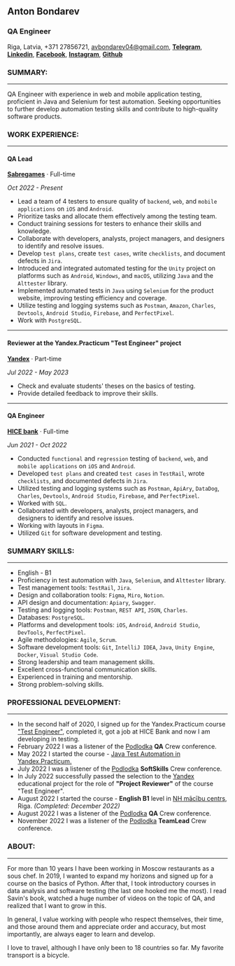 ## **Anton Bondarev**

### QA Engineer
Riga, Latvia, +371 27856721, avbondarev04@gmail.com, [**Telegram**](https://t.me/antonsbondarev), [**Linkedin**](https://www.linkedin.com/in/avbondarev/), [**Facebook**](https://www.facebook.com/avbondarev04), [**Instagram**](https://www.instagram.com/minibuls_/), [**Github**](https://github.com/minibul/cv)
### SUMMARY:

------------------------
QA Engineer with experience in web and mobile application testing, proficient in Java and Selenium for test automation. Seeking opportunities to further develop automation testing skills and contribute to high-quality software products.

### **WORK EXPERIENCE:**

------------------------
#### QA Lead
[**Sabregames**](https://www.sabregames.com/) · Full-time

*Oct 2022 - Present*
* Lead a team of 4 testers to ensure quality of `backend`, `web`, and `mobile applications` on `iOS` and `Android`.
* Prioritize tasks and allocate them effectively among the testing team.
* Conduct training sessions for testers to enhance their skills and knowledge.
* Collaborate with developers, analysts, project managers, and designers to identify and resolve issues.
* Develop `test plans`, create `test cases`, write `checklists`, and document defects in `Jira`.
* Introduced and integrated automated testing for the `Unity` project on platforms such as `Android`, `Windows`, and `macOS`, utilizing `Java` and the `Alttester` library.
* Implemented automated tests in `Java` using `Selenium` for the product website, improving testing efficiency and coverage.
* Utilize testing and logging systems such as `Postman`, `Amazon`, `Charles`, `Devtools`, `Android Studio`, `Firebase`, and `PerfectPixel`.
* Work with `PostgreSQL`.


------------------------
#### Reviewer at the Yandex.Practicum "Test Engineer" project
[**Yandex**](https://practicum.yandex.ru/qa-engineer/) · Part-time

*Jul 2022 - May 2023*
* Check and evaluate students' theses on the basics of testing.
* Provide detailed feedback to improve their skills.

--------------------------
#### QA Engineer
[**HICE bank**](https://hicebank.ru/) · Full-time

*Jun 2021 - Oct 2022*
* Conducted `functional` and `regression` testing of `backend`, `web`, and `mobile applications` on `iOS` and `Android`.
* Developed `test plans` and created `test cases` in `TestRail`, wrote `checklists`, and documented defects in `Jira`.
* Utilized testing and logging systems such as `Postman`, `ApiAry`, `DataDog`, `Charles`, `Devtools`, `Android Studio`, `Firebase`, and `PerfectPixel`.
* Worked with `SQL`. 
* Collaborated with developers, analysts, project managers, and designers to identify and resolve issues.
* Working with layouts in `Figma`.
* Utilized `Git` for software development and testing.
### **SUMMARY SKILLS:**

--------------------------
* English - B1
* Proficiency in test automation with `Java`, `Selenium`, and `Alttester` library.
* Test management tools: `TestRail`, `Jira`.
* Design and collaboration tools: `Figma`, `Miro`, `Notion`.
* API design and documentation: `Apiary`, `Swagger`.
* Testing and logging tools: `Postman`, `REST API`, `JSON`, `Charles`.
* Databases: `PostgreSQL`.
* Platforms and development tools: `iOS`, `Android`, `Android Studio`, `DevTools`, `PerfectPixel`.
* Agile methodologies: `Agile`, `Scrum`.
* Software development tools: `Git`, `IntelliJ IDEA`, `Java`, `Unity Engine`, `Docker`, `Visual Studio Code`.
* Strong leadership and team management skills.
* Excellent cross-functional communication skills.
* Experienced in training and mentorship.
* Strong problem-solving skills.

### **PROFESSIONAL DEVELOPMENT:**

-------------------------
* In the second half of 2020, I signed up for the Yandex.Practicum course ["Test Engineer"](https://practicum.yandex.ru/qa-engineer/), completed it, got a job at HICE Bank and now I am developing in testing.
* February 2022 I was a listener of the [Podlodka](https://podlodka.io/) **QA** Crew conference.
* May 2022 I started the course - [Java Test Automation in Yandex.Practicum.](https://practicum.yandex.ru/qa-automation-engineer-java/)
* July 2022 I was a listener of the [Podlodka](https://podlodka.io/) **SoftSkills** Crew conference.
* In July 2022 successfully passed the selection to the [Yandex](https://practicum.yandex.ru/qa-engineer/) educational project for the role of **"Project Reviewer"** of the course "Test Engineer".
* August 2022 I started the course - **English B1** level in [NH mācību centrs](https://www.nh.lv/), Riga. *(Completed: December 2022)*
* August 2022 I was a listener of the [Podlodka](https://podlodka.io/) **QA** Crew conference.
* November 2022 I was a listener of the [Podlodka](https://podlodka.io/) **TeamLead** Crew conference.
### **ABOUT:**

---------------------------
For more than 10 years I have been working in Moscow restaurants as a sous chef. In 2019, I wanted to expand my horizons and signed up for a course on the basics of Python. After that, I took introductory courses in data analysis and software testing (the last one hooked me the most). I read Savin's book, watched a huge number of videos on the topic of QA, and realized that I want to grow in this.

In general, I value working with people who respect themselves, their time, and those around them and appreciate order and accuracy, but most importantly, are always eager to learn and develop.

I love to travel, although I have only been to 18 countries so far. My favorite transport is a bicycle.

